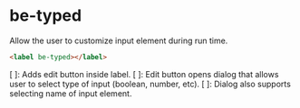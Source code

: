 # be-typed

Allow the user to customize input element during run time.

```html
<label be-typed></label>
```

[ ]: Adds edit button inside label.
[ ]: Edit button opens dialog that allows user to select type of input (boolean, number, etc).
[ ]: Dialog also supports selecting name of input element.